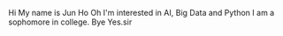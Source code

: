 Hi
My name is Jun Ho Oh 
I'm interested in AI, Big Data and Python
I am a sophomore in college.
Bye
Yes.sir